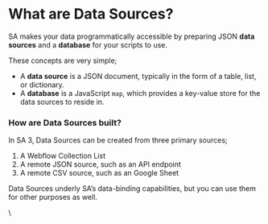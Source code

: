 # What are Data Sources?

SA makes your data programmatically accessible by preparing JSON **data sources** and a **database** for your scripts to use.

These concepts are very simple;

* A **data source** is a JSON document, typically in the form of a table, list, or dictionary.
* A **database** is a JavaScript `map`, which provides a key-value store for the data sources to reside in.

### How are Data Sources built? <a href="#how-are-data-sources-built" id="how-are-data-sources-built"></a>

In SA 3, Data Sources can be created from three primary sources;

1. A Webflow Collection List
2. A remote JSON source, such as an API endpoint
3. A remote CSV source, such as an Google Sheet

Data Sources underly SA’s data-binding capabilities, but you can use them for other purposes as well.

\
